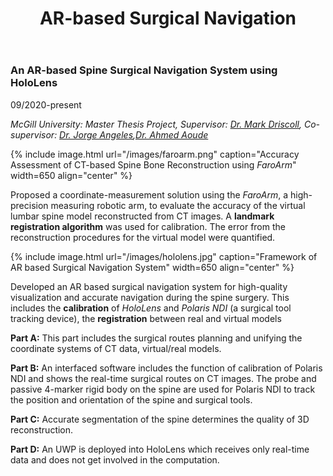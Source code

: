 ﻿---
layout: page
title: AR-based Surgical Navigation
permalink: /Research/AR-based Surgical Navigation/
---


### **An AR-based Spine Surgical Navigation System using HoloLens**

09/2020-present

*McGill University: Master Thesis Project, Supervisor: [Dr. Mark Driscoll](https://www.mcgill.ca/mecheng/people/staff/mark-driscoll), Co-supervisor: [Dr. Jorge Angeles](https://www.mcgill.ca/mecheng/people/staff/jorgeangeles),[Dr. Ahmed Aoude](https://www.mcgill.ca/orthopaedics/our-team/ahmed-aoude-md-frcsc)*

{% include image.html url="/images/faroarm.png" caption="Accuracy Assessment of CT-based Spine Bone
Reconstruction using *FaroArm*" width=650 align="center" %}

Proposed a coordinate-measurement solution using the *FaroArm*, a high-precision measuring robotic arm, to evaluate the accuracy of the virtual lumbar spine model reconstructed from CT images. A **landmark registration algorithm** was used for calibration. The error from the reconstruction procedures for the virtual model were quantified.

{% include image.html url="/images/hololens.jpg" caption="Framework of AR based Surgical Navigation System" width=650 align="center" %}

Developed an AR based surgical navigation system for high-quality visualization and accurate navigation during the spine surgery. This includes the **calibration** of *HoloLens* and *Polaris NDI* (a surgical tool tracking device), the **registration** between real and virtual models

**Part A:**
This part includes the surgical routes planning and unifying the coordinate systems of CT data, virtual/real models.

**Part B:**
An interfaced software includes the function of calibration of Polaris NDI and shows the real-time surgical routes on CT images. The probe and passive 4-marker rigid body on the spine are used for Polaris NDI to track the position and orientation of the spine and surgical tools. 

**Part C:**
Accurate segmentation of the spine determines the quality of 3D reconstruction.

**Part D:**
An UWP is deployed into HoloLens which receives only real-time data and does not get involved in the computation.